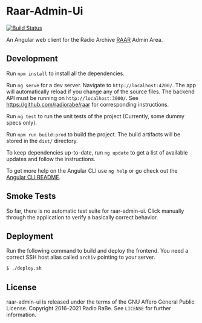 # Raar-Admin-Ui

[![Build Status](https://app.travis-ci.com/radiorabe/raar-admin-ui.svg?branch=master)](https://app.travis-ci.com/github/radiorabe/raar-admin-ui)

An Angular web client for the Radio Archive [RAAR](https://github.com/radiorabe/raar) Admin Area.

## Development

Run `npm install` to install all the dependencies.

Run `ng serve` for a dev server. Navigate to `http://localhost:4200/`. The app will automatically reload if you change any of the source files. The backend API must be running on `http://localhost:3000/`. See https://github.com/radiorabe/raar for corresponding instructions.

Run `ng test` to run the unit tests of the project (Currently, some dummy specs only).

Run `npm run build:prod` to build the project. The build artifacts will be stored in the `dist/` directory.

To keep dependencies up-to-date, run `ng update` to get a list of available updates and follow the instructions.

To get more help on the Angular CLI use `ng help` or go check out the [Angular CLI README](https://github.com/angular/angular-cli/blob/master/README.md).

## Smoke Tests

So far, there is no automatic test suite for raar-admin-ui. Click manually through the application to verify a basically correct behavior.

## Deployment

Run the following command to build and deploy the frontend. You need a correct
SSH host alias called `archiv` pointing to your server.

```bash
$ ./deploy.sh
```

## License

raar-admin-ui is released under the terms of the GNU Affero General Public License.
Copyright 2016-2021 Radio RaBe.
See `LICENSE` for further information.
